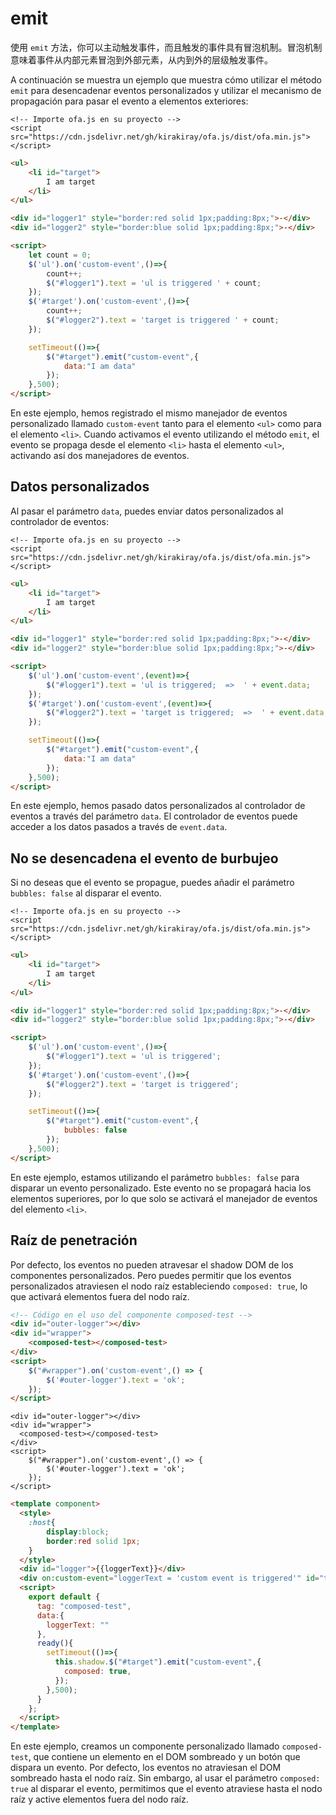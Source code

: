# emit

使用 `emit` 方法，你可以主动触发事件，而且触发的事件具有冒泡机制。冒泡机制意味着事件从内部元素冒泡到外部元素，从内到外的层级触发事件。

A continuación se muestra un ejemplo que muestra cómo utilizar el método `emit` para desencadenar eventos personalizados y utilizar el mecanismo de propagación para pasar el evento a elementos exteriores:

<html-viewer>

```
<!-- Importe ofa.js en su proyecto -->
<script src="https://cdn.jsdelivr.net/gh/kirakiray/ofa.js/dist/ofa.min.js"></script>
```

```html
<ul>
    <li id="target">
        I am target
    </li>
</ul>

<div id="logger1" style="border:red solid 1px;padding:8px;">-</div>
<div id="logger2" style="border:blue solid 1px;padding:8px;">-</div>

<script>
    let count = 0;
    $('ul').on('custom-event',()=>{
        count++;
        $("#logger1").text = 'ul is triggered ' + count;
    });
    $('#target').on('custom-event',()=>{
        count++;
        $("#logger2").text = 'target is triggered ' + count;
    });

    setTimeout(()=>{
        $("#target").emit("custom-event",{
            data:"I am data"
        });
    },500);
</script>
```

</html-viewer>

En este ejemplo, hemos registrado el mismo manejador de eventos personalizado llamado `custom-event` tanto para el elemento `<ul>` como para el elemento `<li>`. Cuando activamos el evento utilizando el método `emit`, el evento se propaga desde el elemento `<li>` hasta el elemento `<ul>`, activando así dos manejadores de eventos.

## Datos personalizados

Al pasar el parámetro `data`, puedes enviar datos personalizados al controlador de eventos:

<html-viewer>

```
<!-- Importe ofa.js en su proyecto -->
<script src="https://cdn.jsdelivr.net/gh/kirakiray/ofa.js/dist/ofa.min.js"></script>
```

```html
<ul>
    <li id="target">
        I am target
    </li>
</ul>

<div id="logger1" style="border:red solid 1px;padding:8px;">-</div>
<div id="logger2" style="border:blue solid 1px;padding:8px;">-</div>

<script>
    $('ul').on('custom-event',(event)=>{
        $("#logger1").text = 'ul is triggered;  =>  ' + event.data;
    });
    $('#target').on('custom-event',(event)=>{
        $("#logger2").text = 'target is triggered;  =>  ' + event.data;
    });

    setTimeout(()=>{
        $("#target").emit("custom-event",{
            data:"I am data"
        });
    },500);
</script>
```

</html-viewer>

En este ejemplo, hemos pasado datos personalizados al controlador de eventos a través del parámetro `data`. El controlador de eventos puede acceder a los datos pasados a través de `event.data`.

## No se desencadena el evento de burbujeo

Si no deseas que el evento se propague, puedes añadir el parámetro `bubbles: false` al disparar el evento.

<html-viewer>

```
<!-- Importe ofa.js en su proyecto -->
<script src="https://cdn.jsdelivr.net/gh/kirakiray/ofa.js/dist/ofa.min.js"></script>
```

```html
<ul>
    <li id="target">
        I am target
    </li>
</ul>

<div id="logger1" style="border:red solid 1px;padding:8px;">-</div>
<div id="logger2" style="border:blue solid 1px;padding:8px;">-</div>

<script>
    $('ul').on('custom-event',()=>{
        $("#logger1").text = 'ul is triggered';
    });
    $('#target').on('custom-event',()=>{
        $("#logger2").text = 'target is triggered';
    });

    setTimeout(()=>{
        $("#target").emit("custom-event",{
            bubbles: false
        });
    },500);
</script>
```

</html-viewer>

En este ejemplo, estamos utilizando el parámetro `bubbles: false` para disparar un evento personalizado. Este evento no se propagará hacia los elementos superiores, por lo que solo se activará el manejador de eventos del elemento `<li>`.

## Raíz de penetración

Por defecto, los eventos no pueden atravesar el shadow DOM de los componentes personalizados. Pero puedes permitir que los eventos personalizados atraviesen el nodo raíz estableciendo `composed: true`, lo que activará elementos fuera del nodo raíz.

```html
<!-- Código en el uso del componente composed-test -->
<div id="outer-logger"></div>
<div id="wrapper">
    <composed-test></composed-test>
</div>
<script>
    $("#wrapper").on('custom-event',() => {
        $('#outer-logger').text = 'ok';
    });
</script>
```

<comp-viewer comp-name="composed-test">

```
<div id="outer-logger"></div>
<div id="wrapper">
  <composed-test></composed-test>
</div>
<script>
    $("#wrapper").on('custom-event',() => {
        $('#outer-logger').text = 'ok';
    });
</script>
```

```html
<template component>
  <style>
    :host{
        display:block;
        border:red solid 1px;
    }
  </style>  
  <div id="logger">{{loggerText}}</div>
  <div on:custom-event="loggerText = 'custom event is triggered'" id="target"></div>
  <script>
    export default {
      tag: "composed-test",
      data:{
        loggerText: ""
      },
      ready(){
        setTimeout(()=>{
          this.shadow.$("#target").emit("custom-event",{
            composed: true,
          });
        },500);
      }
    };
  </script>
</template>
```

</comp-viewer>

En este ejemplo, creamos un componente personalizado llamado `composed-test`, que contiene un elemento en el DOM sombreado y un botón que dispara un evento. Por defecto, los eventos no atraviesan el DOM sombreado hasta el nodo raíz. Sin embargo, al usar el parámetro `composed: true` al disparar el evento, permitimos que el evento atraviese hasta el nodo raíz y active elementos fuera del nodo raíz.